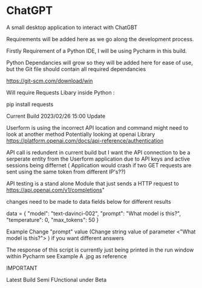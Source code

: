 # ChatGPT
A small desktop application to interact with ChatGBT 

Requirements will be added here as we go along the development process. 


Firstly Requirement of a Python IDE, I will be using Pycharm in this build.


Python Dependancies will grow so they will be added here for ease of use, but the Git file should contain all required dependancies


https://git-scm.com/download/win


Will require Requests Libary inside Python :

pip install requests

Current Build 2023/02/26 15:00 Update 

Userform is using the incorrect API location and command might need to look at another method Potentially looking at openai Library 
https://platform.openai.com/docs/api-reference/authentication

API call is redundent in current build but I want the API connection to be a serperate entity from the Userform application due to API keys and active sessions being differnet ( Application would crash if two GET requests are sent using the same token from different IP's??) 

API testing is a stand alone Module that just sends a HTTP request to https://api.openai.com/v1/completions" 

changes need to be made to data fields below for different results

data = {
    "model": "text-davinci-002",
    "prompt": "What model is this?",
    "temperature": 0,
    "max_tokens": 50
}


Example Change "prompt" value (Change string value of parameter <"What model is this?"> ) if you want different answers

The response of this script is currently just being printed in the run window within Pycharm see Example A .jpg as reference

IMPORTANT

Latest Build Semi FUnctional under Beta 





